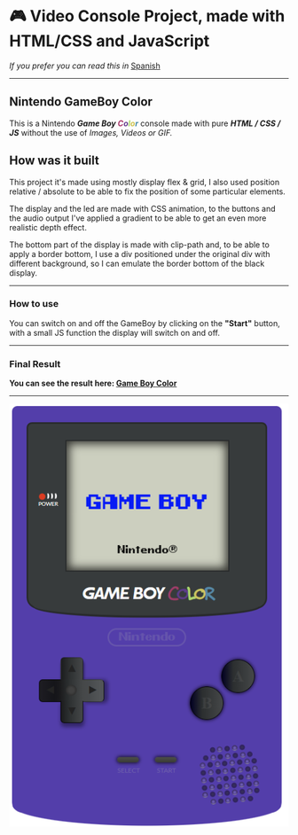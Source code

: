 # :video_game: Video Console Project, made with HTML/CSS and JavaScript 

*If you prefer you can read this in* [Spanish](/README-ESP.md)


-------------------------------------------------

## Nintendo GameBoy Color

This is a Nintendo ***Game Boy <span style="color:#a73569">C</span><span style="color:#643a8d">o</span><span style="color:#a4d562">l</span><span style="color:#cdc44f">o</span><span style="color:#4489a7">r</span>*** console made with pure ***HTML / CSS / JS*** without the use of *Images, Videos or GIF.*

## How was it built

This project it's made using mostly display flex & grid, I also used position relative / absolute to be able to fix the position of some particular elements.

The display and the led are made with CSS animation, to the buttons and the audio output I've applied a gradient to be able to get an even more realistic depth effect.

The bottom part of the display is made with clip-path and, to be able to apply a border bottom, I use a div positioned under the original div with different background, so I can emulate the border bottom of the black display.

-------------------------------------------------


### How to use

You can switch on and off the GameBoy by clicking on the **"Start"** button, with a small JS function the display will switch on and off.

-------------------------------------------------


### Final Result

**You can see the result here: [Game Boy Color](https://germanilu.github.io/Proyecto-Videoconsola/)**

-------------------------------------------------

![GameBoyColor](/img/GameBoyColorOn.png)


